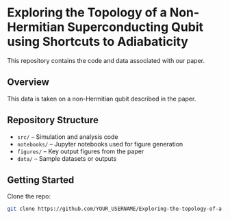 # Exploring the Topology of a Non-Hermitian Superconducting Qubit using Shortcuts to Adiabaticity

This repository contains the code and data associated with our paper.

## Overview
This data is taken on a non-Hermitian qubit described in the paper.
## Repository Structure
- `src/` – Simulation and analysis code
- `notebooks/` – Jupyter notebooks used for figure generation
- `figures/` – Key output figures from the paper
- `data/` – Sample datasets or outputs

## Getting Started
Clone the repo:
```bash
git clone https://github.com/YOUR_USERNAME/Exploring-the-topology-of-a-non-Hermitian-superconducting-qubit-using-shortcuts-to-adiabaticity.git
